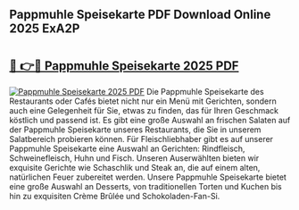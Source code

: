 ## Pappmuhle Speisekarte PDF Download Online 2025 ExA2P

# <h2><a href="http://gcdf94.nevu.top/?p=Pappmuhle+Speisekarte">🔗 👉🔴 Pappmuhle Speisekarte 2025 PDF</a></h2>

[![Pappmuhle Speisekarte 2025 PDF](https://i.imgur.com/dBaPXMq.png)](http://gcdf94.nevu.top/?p=Pappmuhle+Speisekarte)
Die Pappmuhle Speisekarte des Restaurants oder Cafés bietet nicht nur ein Menü mit Gerichten, sondern auch eine Gelegenheit für Sie, etwas zu finden, das für Ihren Geschmack köstlich und passend ist. Es gibt eine große Auswahl an frischen Salaten auf der Pappmuhle Speisekarte unseres Restaurants, die Sie in unserem Salatbereich probieren können. Für Fleischliebhaber gibt es auf unserer Pappmuhle Speisekarte eine Auswahl an Gerichten: Rindfleisch, Schweinefleisch, Huhn und Fisch. Unseren Auserwählten bieten wir exquisite Gerichte wie Schaschlik und Steak an, die auf einem alten, natürlichen Feuer zubereitet werden. Unsere Pappmuhle Speisekarte bietet eine große Auswahl an Desserts, von traditionellen Torten und Kuchen bis hin zu exquisiten Crème Brûlée und Schokoladen-Fan-Si.
